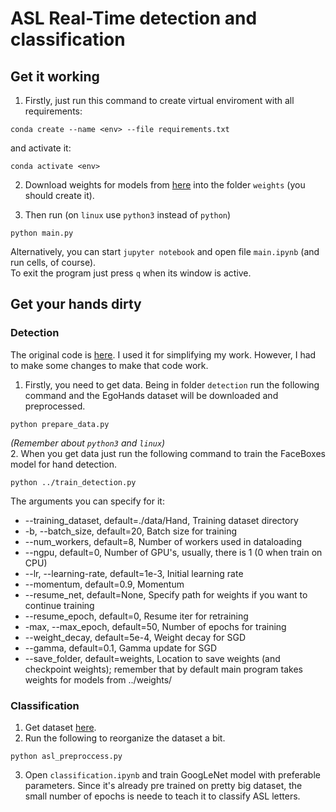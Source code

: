 # ASL Real-Time detection and classification

## Get it working
1. Firstly, just run this command to create virtual enviroment with all requirements:
```
conda create --name <env> --file requirements.txt
```
and activate it:
```
conda activate <env>
```
2. Download weights for models from [here](https://drive.google.com/drive/folders/1GQLPHOC0Dbp3iny4N_-8Q5mWPorvwN5K?usp=sharing) into the folder `weights` (you should create it).

3. Then run (on `linux` use `python3` instead of `python`)
```
python main.py
```
Alternatively, you can start `jupyter notebook` and open file `main.ipynb` (and run cells, of course).
<br>To exit the program just press `q` when its window is active.

## Get your hands dirty
### Detection
The original code is [here](https://github.com/zllrunning/hand-detection.PyTorch). I used it for simplifying my work. However, I had to make some changes to make that code work.
1. Firstly, you need to get data. Being in folder `detection` run the following command and the EgoHands dataset will be downloaded and preprocessed.
```
python prepare_data.py
```
*(Remember about `python3` and `linux`)*<br>
2. When you get data just run the following command to train the FaceBoxes model for hand detection.
```
python ../train_detection.py
```
The arguments you can specify for it:
* --training_dataset, default=./data/Hand, Training dataset directory
* -b, --batch_size, default=20, Batch size for training
* --num_workers, default=8, Number of workers used in dataloading
* --ngpu, default=0, Number of GPU's, usually, there is 1 (0 when train on CPU)
* --lr, --learning-rate, default=1e-3, Initial learning rate
* --momentum, default=0.9, Momentum
* --resume_net, default=None, Specify path for weights if you want to continue training
* --resume_epoch, default=0, Resume iter for retraining
* -max, --max_epoch, default=50, Number of epochs for training
* --weight_decay, default=5e-4, Weight decay for SGD
* --gamma, default=0.1, Gamma update for SGD
* --save_folder, default=weights, Location to save weights (and checkpoint weights); remember that by default main program takes weights for models from ../weights/

### Classification
1. Get dataset [here](https://www.kaggle.com/grassknoted/asl-alphabet#E1005.jpg).
2. Run the following to reorganize the dataset a bit.
```
python asl_preproccess.py
```
3. Open `classification.ipynb` and train GoogLeNet model with preferable parameters. Since it's already pre trained on pretty big dataset, the small number of epochs is neede to teach it to classify ASL letters.